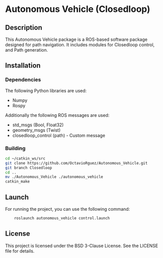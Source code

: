 # Autonomous Vehicle (Closedloop)

## Description
This Autonomous Vehicle package is a ROS-based software package designed for path navigation. 
It includes modules for Closedloop control, and Path generation.

## Installation

### Dependencies
The following Python libraries are used:
- Numpy
- Rospy

Additionally the following ROS messages are used:
- std_msgs (Bool, Float32)
- geometry_msgs (Twist)
- closedloop_control (path) - Custom message


### Building
```bash
cd ~/catkin_ws/src
git clone https://github.com/OctavioRguez/Autonomous_Vehicle.git
git branch Closedloop
cd ..
mv ./Autonomous_Vehicle ./autonomous_vehicle
catkin_make
```

## Launch
For running the project, you can use the following command:
```bash
    roslaunch autonomous_vehicle control.launch
```

## License
This project is licensed under the BSD 3-Clause License. See the LICENSE file for details.
